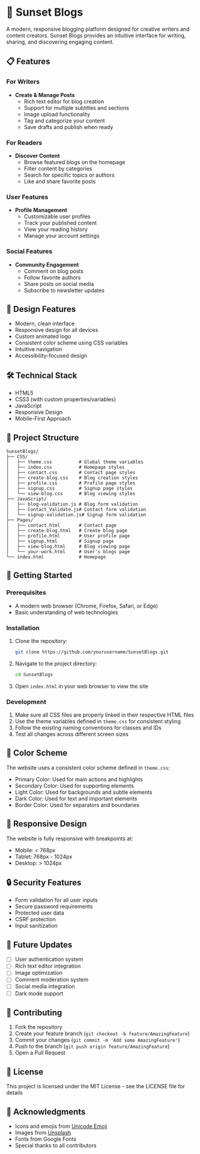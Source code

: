 # 🌅 Sunset Blogs

A modern, responsive blogging platform designed for creative writers and content creators. Sunset Blogs provides an intuitive interface for writing, sharing, and discovering engaging content.

## 📋 Features

### For Writers
- **Create & Manage Posts**
  - Rich text editor for blog creation
  - Support for multiple subtitles and sections
  - Image upload functionality
  - Tag and categorize your content
  - Save drafts and publish when ready

### For Readers
- **Discover Content**
  - Browse featured blogs on the homepage
  - Filter content by categories
  - Search for specific topics or authors
  - Like and share favorite posts

### User Features
- **Profile Management**
  - Customizable user profiles
  - Track your published content
  - View your reading history
  - Manage your account settings

### Social Features
- **Community Engagement**
  - Comment on blog posts
  - Follow favorite authors
  - Share posts on social media
  - Subscribe to newsletter updates

## 🎨 Design Features
- Modern, clean interface
- Responsive design for all devices
- Custom animated logo
- Consistent color scheme using CSS variables
- Intuitive navigation
- Accessibility-focused design

## 🛠️ Technical Stack
- HTML5
- CSS3 (with custom properties/variables)
- JavaScript
- Responsive Design
- Mobile-First Approach

## 📁 Project Structure
```
SunsetBlogs/
├── CSS/
│   ├── theme.css          # Global theme variables
│   ├── index.css          # Homepage styles
│   ├── contact.css        # Contact page styles
│   ├── create-blog.css    # Blog creation styles
│   ├── profile.css        # Profile page styles
│   ├── signup.css         # Signup page styles
│   └── view-blog.css      # Blog viewing styles
├── JavaScript/
│   ├── blog-validation.js # Blog form validation
│   ├── Contact_Validate.js# Contact form validation
│   └── signup-validation.js# Signup form validation
├── Pages/
│   ├── contact.html       # Contact page
│   ├── create-blog.html   # Create blog page
│   ├── profile.html       # User profile page
│   ├── signup.html        # Signup page
│   ├── view-blog.html     # Blog viewing page
│   └── your-work.html     # User's blogs page
└── index.html             # Homepage
```

## 🚀 Getting Started

### Prerequisites
- A modern web browser (Chrome, Firefox, Safari, or Edge)
- Basic understanding of web technologies

### Installation
1. Clone the repository:
   ```bash
   git clone https://github.com/yourusername/SunsetBlogs.git
   ```
2. Navigate to the project directory:
   ```bash
   cd SunsetBlogs
   ```
3. Open `index.html` in your web browser to view the site

### Development
1. Make sure all CSS files are properly linked in their respective HTML files
2. Use the theme variables defined in `theme.css` for consistent styling
3. Follow the existing naming conventions for classes and IDs
4. Test all changes across different screen sizes

## 🎨 Color Scheme
The website uses a consistent color scheme defined in `theme.css`:
- Primary Color: Used for main actions and highlights
- Secondary Color: Used for supporting elements
- Light Color: Used for backgrounds and subtle elements
- Dark Color: Used for text and important elements
- Border Color: Used for separators and boundaries

## 📱 Responsive Design
The website is fully responsive with breakpoints at:
- Mobile: < 768px
- Tablet: 768px - 1024px
- Desktop: > 1024px

## 🔒 Security Features
- Form validation for all user inputs
- Secure password requirements
- Protected user data
- CSRF protection
- Input sanitization

## 🔄 Future Updates
- [ ] User authentication system
- [ ] Rich text editor integration
- [ ] Image optimization
- [ ] Comment moderation system
- [ ] Social media integration
- [ ] Dark mode support

## 👥 Contributing
1. Fork the repository
2. Create your feature branch (`git checkout -b feature/AmazingFeature`)
3. Commit your changes (`git commit -m 'Add some AmazingFeature'`)
4. Push to the branch (`git push origin feature/AmazingFeature`)
5. Open a Pull Request

## 📄 License
This project is licensed under the MIT License - see the LICENSE file for details

## 👏 Acknowledgments
- Icons and emojis from [Unicode Emoji](https://unicode.org/emoji/charts/full-emoji-list.html)
- Images from [Unsplash](https://unsplash.com/)
- Fonts from Google Fonts
- Special thanks to all contributors

